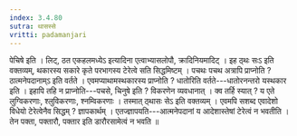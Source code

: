 ```yaml
---
index: 3.4.80
sutra: थासस्से
vritti: padamanjari
---
```


 पेचिषे इति । लिट्, ठत एकहलमध्येऽ इत्यादिना एत्वाभ्यासलोपौ, क्रादिनियमादिट् । इह ठ्थः सःऽ इति वक्तव्यम्, थकारस्य सकारे कृते परभागस्य टेरेत्वे सति सिद्धमिष्टम् । पचथः पचथ अत्रापि प्राप्नोति ? ठात्मनेपदानाम्ऽ इति वर्तते । एवमप्याथामस्थकारस्य प्राप्नोति ? धातोरिति वर्तते---धातोरनन्तरो यस्थकार इति । इहापि तहि न प्राप्नोति---पचसे, चिनुषे इति ? विकरणेन व्यवधानात् । क्व तर्हि स्यात् ? य एते लुग्विकरणाः, श्लुविकरणाः, श्नम्विकरणाः । तस्मात् ठ्थासः सेऽ इति वक्तव्यम् । एवमपि सशब्द एवादेशो विधेयो टेरेत्वेनैव सिद्धम् ? ज्ञापकार्थम् । एतज्ज्ञापयति---आत्मनेपदानां य आदेशास्तेषां टेरेत्वं न भवतीति । तेन पक्ता, पक्तारौ, पक्तार इति डारौरसामेत्वं न भवति ॥